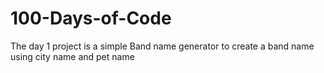 # 100-Days-of-Code
The day 1 project is a simple Band name generator to create a band name using city name and pet name
